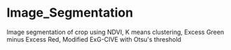 # Image_Segmentation
Image segmentation of crop using NDVI, K means clustering, Excess Green minus Excess Red, Modified ExG-CIVE with Otsu's threshold
